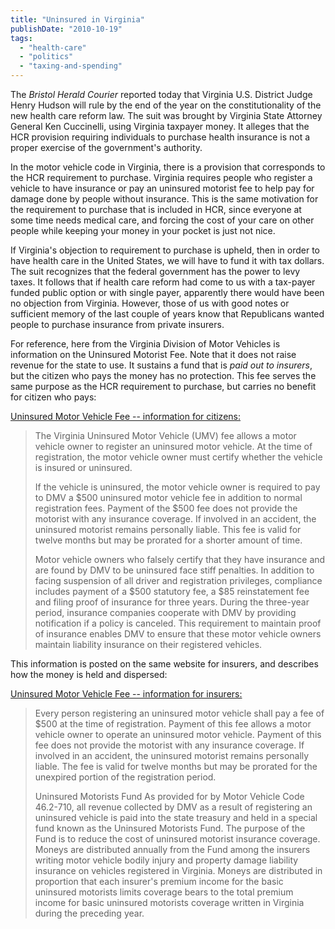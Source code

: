 ```yaml
---
title: "Uninsured in Virginia"
publishDate: "2010-10-19"
tags: 
  - "health-care"
  - "politics"
  - "taxing-and-spending"
---
```


The _Bristol Herald Courier_ reported today that Virginia U.S. District Judge Henry Hudson will rule by the end of the year on the constitutionality of the new health care reform law. The suit was brought by Virginia State Attorney General Ken Cuccinelli, using Virginia taxpayer money. It alleges that the HCR provision requiring individuals to purchase health insurance is not a proper exercise of the government's authority.

In the motor vehicle code in Virginia, there is a provision that corresponds to the HCR requirement to purchase. Virginia requires people who register a vehicle to have insurance or pay an uninsured motorist fee to help pay for damage done by people without insurance. This is the same motivation for the requirement to purchase that is included in HCR, since everyone at some time needs medical care, and forcing the cost of your care on other people while keeping your money in your pocket is just not nice.

If Virginia's objection to requirement to purchase is upheld, then in order to have health care in the United States, we will have to fund it with tax dollars. The suit recognizes that the federal government has the power to levy taxes. It follows that if health care reform had come to us with a tax-payer funded public option or with single payer, apparently there would have been no objection from Virginia. However, those of us with good notes or sufficient memory of the last couple of years know that Republicans wanted people to purchase insurance from private insurers.

For reference, here from the Virginia Division of Motor Vehicles is information on the Uninsured Motorist Fee. Note that it does not raise revenue for the state to use. It sustains a fund that is _paid out to insurers_, but the citizen who pays the money has no protection. This fee serves the same purpose as the HCR requirement to purchase, but carries no benefit for citizen who pays:

[Uninsured Motor Vehicle Fee -- information for citizens:](http://www.dmv.state.va.us/webdoc/citizen/vehicles/uninsured_fee.asp)

> The Virginia Uninsured Motor Vehicle (UMV) fee allows a motor vehicle owner to register an uninsured motor vehicle. At the time of registration, the motor vehicle owner must certify whether the vehicle is insured or uninsured.
> 
> If the vehicle is uninsured, the motor vehicle owner is required to pay to DMV a $500 uninsured motor vehicle fee in addition to normal registration fees. Payment of the $500 fee does not provide the motorist with any insurance coverage. If involved in an accident, the uninsured motorist remains personally liable. This fee is valid for twelve months but may be prorated for a shorter amount of time.
> 
> Motor vehicle owners who falsely certify that they have insurance and are found by DMV to be uninsured face stiff penalties. In addition to facing suspension of all driver and registration privileges, compliance includes payment of a $500 statutory fee, a $85 reinstatement fee and filing proof of insurance for three years. During the three-year period, insurance companies cooperate with DMV by providing notification if a policy is canceled. This requirement to maintain proof of insurance enables DMV to ensure that these motor vehicle owners maintain liability insurance on their registered vehicles.

This information is posted on the same website for insurers, and describes how the money is held and dispersed:

[Uninsured Motor Vehicle Fee -- information for insurers:](http://www.dmv.state.va.us/webdoc/commercial/insurance/umvfee.asp)

> Every person registering an uninsured motor vehicle shall pay a fee of $500 at the time of registration. Payment of this fee allows a motor vehicle owner to operate an uninsured motor vehicle. Payment of this fee does not provide the motorist with any insurance coverage. If involved in an accident, the uninsured motorist remains personally liable. The fee is valid for twelve months but may be prorated for the unexpired portion of the registration period.
> 
> Uninsured Motorists Fund As provided for by Motor Vehicle Code 46.2-710, all revenue collected by DMV as a result of registering an uninsured vehicle is paid into the state treasury and held in a special fund known as the Uninsured Motorists Fund. The purpose of the Fund is to reduce the cost of uninsured motorist insurance coverage. Moneys are distributed annually from the Fund among the insurers writing motor vehicle bodily injury and property damage liability insurance on vehicles registered in Virginia. Moneys are distributed in proportion that each insurer's premium income for the basic uninsured motorists limits coverage bears to the total premium income for basic uninsured motorists coverage written in Virginia during the preceding year.
